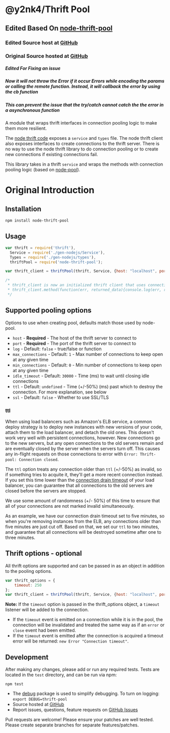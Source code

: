 # @y2nk4/Thrift Pool

## Edited Based On [node-thrift-pool](https://www.npmjs.com/package/node-thrift-pool)
### Edited Source host at [GitHub](https://github.com/SakuraLove/thrift-pool)
### Original Source hosted at [GitHub](https://github.com/Clever/thrift-pool)

##### Edited For Fixing an issue
##### Now it will not throw the Error if it occur Errors while encoding the params or calling the remote function. Instead, it will callback the error by using the cb function
##### This can prevent the issue that the try/catch cannot catch the the error in a asynchronous function


A module that wraps thrift interfaces in connection pooling logic to make them more resilient.

The [node thrift code](https://www.npmjs.com/package/thrift) exposes a `service` and `types` file.
The node thrift client also exposes interfaces to create connections to the thrift server.
There is no way to use the node thrift library to do connection pooling or to create new connections if existing connections fail.

This library takes in a thrift `service` and wraps the methods with connection pooling logic (based on [node-pool](https://github.com/coopernurse/node-pool)).


# Original Introduction

## Installation

```
npm install node-thrift-pool
```

## Usage
```javascript
var thrift = require('thrift'),
  Service = require('./gen-nodejs/Service'),
  Types = require('./gen-nodejs/types'),
  thriftPool = require('node-thrift-pool');

var thrift_client = thriftPool(thrift, Service, {host: "localhost", port: 9090});

/*
 * thrift_client is now an initialized thrift client that uses connection pooling behind the scenes
 * thrift_client.method(function(err, returned_data){console.log(err, returned_data)});
 */

```

## Supported pooling options
Options to use when creating pool, defaults match those used by node-pool.

- `host` - **Required** - The host of the thrift server to connect to
- `port` - **Required** - The port of the thrift server to connect to
- `log` - Default: `false` - true/false or function
- `max_connections` - Default: `1` - Max number of connections to keep open at any given time
- `min_connections` - Default: `0` - Min number of connections to keep open at any given time
- `idle_timeout` - Default: `30000` - Time (ms) to wait until closing idle connections
- `ttl` - Default: `undefined` - Time (+/-50%) (ms) past which to destroy the connection. For more explanation, see below
- `ssl` - Default: `false` - Whether to use SSL/TLS

### ttl

When using load balancers such as Amazon's ELB service, a common deploy strategy is to deploy new instances with new versions of your code, attach them to the load balancer, and detach the old ones.
This doesn't work very well with persistent connections, however.
New connections go to the new servers, but any open connections to the old servers remain and are eventually closed by the server when the servers turn off.
This causes any in-flight requests on those connections to error with `Error: Thrift-pool: Connection closed`.

The `ttl` option treats any connection older than `ttl` (+/-50%) as invalid, so if something tries to acquite it, they'll get a more recent connection instead.
If you set this time lower than the [connection drain timeout](http://docs.aws.amazon.com/ElasticLoadBalancing/latest/DeveloperGuide/config-conn-drain.html) of your load balancer, you can guarantee that all connections to the old servers are closed before the servers are stopped.

We use some amount of randomness (+/- 50%) of this time to ensure that all of your connections are not marked invalid simultaneously.

As an example, we have our connection drain timeout set to five minutes, so when you're removing instances from the ELB, any connections older than five minutes are just cut off.
Based on that, we set our `ttl` to two minutes, and guarantee that all connections will be destroyed sometime after one to three minutes.


## Thrift options - optional
All thrift options are supported and can be passed in as an object in addition to the pooling options.

```javascript
var thrift_options = {
    timeout: 250
};
var thrift_client = thriftPool(thrift, Service, {host: "localhost", port: 9090}, thrift_options);

```

**Note:**  If the `timeout` option is passed in the thrift_options object, a `timeout` listener will be added to the connection.
  - If the `timeout` event is emitted on a connection while it is in the pool, the connection will be invalidated and treated the same way as if an `error` or `close` event had been emitted.
  - If the `timeout` event is emitted after the connection is acquired a timeout error will be returned: `new Error "Connection timeout"`.

## Development
After making any changes, please add or run any required tests. Tests are located in the `test` directory, and can be run via npm:
```
npm test
```

- The [debug](https://github.com/visionmedia/debug) package is used to simplify debugging.  To turn on logging: `export DEBUG=thrift-pool`
- Source hosted at [GitHub](https://github.com/Clever/thrift-pool)
- Report issues, questions, feature requests on [GitHub Issues](https://github.com/Clever/thrift-pool/issues)

Pull requests are welcome! Please ensure your patches are well tested. Please create separate branches for separate features/patches.
